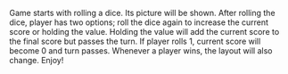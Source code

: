 Game starts with rolling a dice. Its picture will be shown. After rolling the dice, player has two options; roll the dice again to increase the current score or holding the value. Holding the value will add the current score to the final score but passes the turn. If player rolls 1, current score will become 0 and turn passes.
Whenever a player wins, the layout will also change. Enjoy!
